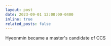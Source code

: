 ```yaml
---
layout: post
date: 2023-09-01 12:00:00-0400
inline: true
related_posts: false
---
```


Hyeonmin became a master's candidate of CCS
